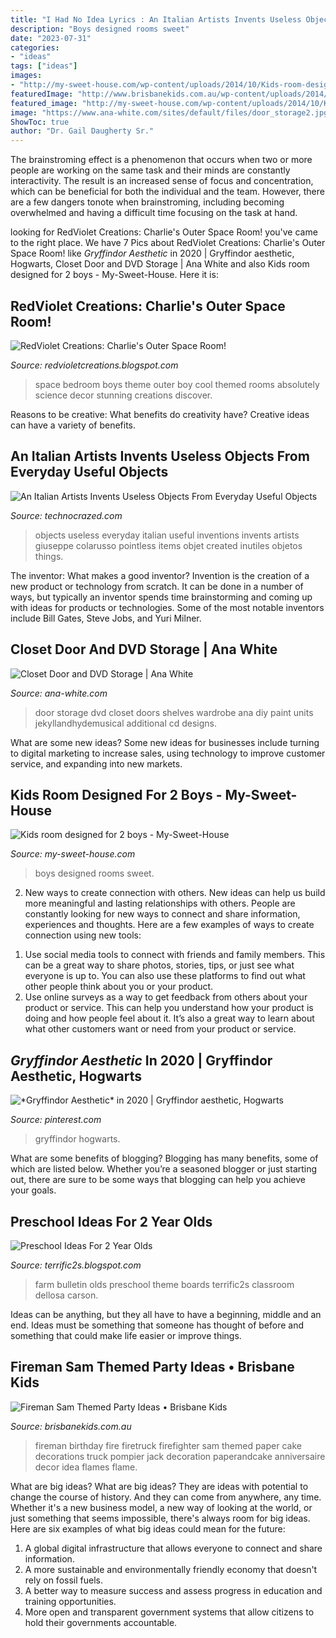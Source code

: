 ```yaml
---
title: "I Had No Idea Lyrics : An Italian Artists Invents Useless Objects From Everyday Useful Objects"
description: "Boys designed rooms sweet"
date: "2023-07-31"
categories:
- "ideas"
tags: ["ideas"]
images:
- "http://my-sweet-house.com/wp-content/uploads/2014/10/Kids-room-designed-for-2-boys-4.jpg"
featuredImage: "http://www.brisbanekids.com.au/wp-content/uploads/2014/05/b75cdaeb057b0c974f4f9d41177e7e06.jpg"
featured_image: "http://my-sweet-house.com/wp-content/uploads/2014/10/Kids-room-designed-for-2-boys-4.jpg"
image: "https://www.ana-white.com/sites/default/files/door_storage2.jpg"
ShowToc: true
author: "Dr. Gail Daugherty Sr."
---
```



The brainstroming effect is a phenomenon that occurs when two or more people are working on the same task and their minds are constantly interactivity. The result is an increased sense of focus and concentration, which can be beneficial for both the individual and the team. However, there are a few dangers tonote when brainstroming, including becoming overwhelmed and having a difficult time focusing on the task at hand.

	

		
looking for RedViolet Creations: Charlie&#039;s Outer Space Room! you've came to the right place. We have 7 Pics about RedViolet Creations: Charlie&#039;s Outer Space Room! like *Gryffindor Aesthetic* in 2020 | Gryffindor aesthetic, Hogwarts, Closet Door and DVD Storage | Ana White and also Kids room designed for 2 boys - My-Sweet-House. Here it is:
		
    
## RedViolet Creations: Charlie&#039;s Outer Space Room!

<img loading=lazy src="http://2.bp.blogspot.com/_eYFW85sX9zs/S5sUFvfGD4I/AAAAAAAAAAk/_u-hYFytnYk/w1200-h630-p-k-no-nu/blog+01.jpg" onerror="this.onerror=null;this.src='https://tse1.mm.bing.net/th?id=OIP.ArgRsdXwmkINPB53ju-pQwHaJq&amp;pid=15.1';" alt="RedViolet Creations: Charlie&#039;s Outer Space Room!">

_Source: redvioletcreations.blogspot.com_

>space bedroom boys theme outer boy cool themed rooms absolutely science decor stunning creations discover. 

	

Reasons to be creative: What benefits do creativity have?
Creative ideas can have a variety of benefits.

    
## An Italian Artists Invents Useless Objects From Everyday Useful Objects

<img loading=lazy src="http://www.technocrazed.com/wp-content/uploads/2013/07/italian-inventor-useless-inventions-from-useful-objects125.jpg" onerror="this.onerror=null;this.src='https://tse2.mm.bing.net/th?id=OIP.rViM7a4Pt1o9seg_D9DCWQHaE7&amp;pid=15.1';" alt="An Italian Artists Invents Useless Objects From Everyday Useful Objects">

_Source: technocrazed.com_

>objects useless everyday italian useful inventions invents artists giuseppe colarusso pointless items objet created inutiles objetos things. 

	

The inventor: What makes a good inventor?
Invention is the creation of a new product or technology from scratch. It can be done in a number of ways, but typically an inventor spends time brainstorming and coming up with ideas for products or technologies. Some of the most notable inventors include Bill Gates, Steve Jobs, and Yuri Milner.

    
## Closet Door And DVD Storage | Ana White

<img loading=lazy src="https://www.ana-white.com/sites/default/files/door_storage2.jpg" onerror="this.onerror=null;this.src='https://tse1.mm.bing.net/th?id=OIP.R83OuNOItB_2OUbvPgvw4QHaLH&amp;pid=15.1';" alt="Closet Door and DVD Storage | Ana White">

_Source: ana-white.com_

>door storage dvd closet doors shelves wardrobe ana diy paint units jekyllandhydemusical additional cd designs. 

	

What are some new ideas?
Some new ideas for businesses include turning to digital marketing to increase sales, using technology to improve customer service, and expanding into new markets.

    
## Kids Room Designed For 2 Boys - My-Sweet-House

<img loading=lazy src="http://my-sweet-house.com/wp-content/uploads/2014/10/Kids-room-designed-for-2-boys-4.jpg" onerror="this.onerror=null;this.src='https://tse4.mm.bing.net/th?id=OIP.jS1_hYfaLkj265OVneOJ2gHaFF&amp;pid=15.1';" alt="Kids room designed for 2 boys - My-Sweet-House">

_Source: my-sweet-house.com_

>boys designed rooms sweet. 

	

2. New ways to create connection with others.
New ideas can help us build more meaningful and lasting relationships with others. People are constantly looking for new ways to connect and share information, experiences and thoughts. Here are a few examples of ways to create connection using new tools: 
1) Use social media tools to connect with friends and family members. This can be a great way to share photos, stories, tips, or just see what everyone is up to. You can also use these platforms to find out what other people think about you or your product. 
2) Use online surveys as a way to get feedback from others about your product or service. This can help you understand how your product is doing and how people feel about it. It’s also a great way to learn about what other customers want or need from your product or service.

    
## *Gryffindor Aesthetic* In 2020 | Gryffindor Aesthetic, Hogwarts

<img loading=lazy src="https://i.pinimg.com/736x/81/9f/8c/819f8ca032d06aad596e9c7b3cc9548d.jpg" onerror="this.onerror=null;this.src='https://tse1.mm.bing.net/th?id=OIP.fLJsKHbpSJwR0lKI1jLn1gHaLH&amp;pid=15.1';" alt="*Gryffindor Aesthetic* in 2020 | Gryffindor aesthetic, Hogwarts">

_Source: pinterest.com_

>gryffindor hogwarts. 

	

What are some benefits of blogging?
Blogging has many benefits, some of which are listed below. Whether you’re a seasoned blogger or just starting out, there are sure to be some ways that blogging can help you achieve your goals.

    
## Preschool Ideas For 2 Year Olds

<img loading=lazy src="http://3.bp.blogspot.com/-NyqMNPdDl6w/Tp_NOCF9LPI/AAAAAAAAChk/sN7a27szF5c/s1600/DSC_0652.JPG" onerror="this.onerror=null;this.src='https://tse1.mm.bing.net/th?id=OIP.PBlAW5S4pbJ6ovGh6n5uRgHaE6&amp;pid=15.1';" alt="Preschool Ideas For 2 Year Olds">

_Source: terrific2s.blogspot.com_

>farm bulletin olds preschool theme boards terrific2s classroom dellosa carson. 

	

Ideas can be anything, but they all have to have a beginning, middle and an end. Ideas must be something that someone has thought of before and something that could make life easier or improve things.

    
## Fireman Sam Themed Party Ideas • Brisbane Kids

<img loading=lazy src="http://www.brisbanekids.com.au/wp-content/uploads/2014/05/b75cdaeb057b0c974f4f9d41177e7e06.jpg" onerror="this.onerror=null;this.src='https://tse1.mm.bing.net/th?id=OIP.uc0EDrYZNU1w9D7tEuqJJAHaLH&amp;pid=15.1';" alt="Fireman Sam Themed Party Ideas • Brisbane Kids">

_Source: brisbanekids.com.au_

>fireman birthday fire firetruck firefighter sam themed paper cake decorations truck pompier jack decoration paperandcake anniversaire decor idea flames flame. 

	

What are big ideas?
What are big ideas? They are ideas with potential to change the course of history. And they can come from anywhere, any time. Whether it's a new business model, a new way of looking at the world, or just something that seems impossible, there's always room for big ideas. Here are six examples of what big ideas could mean for the future:
1. A global digital infrastructure that allows everyone to connect and share information.
2. A more sustainable and environmentally friendly economy that doesn't rely on fossil fuels.
3. A better way to measure success and assess progress in education and training opportunities.
4. More open and transparent government systems that allow citizens to hold their governments accountable.

